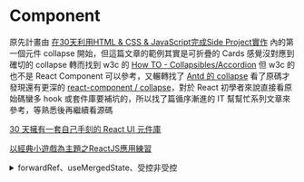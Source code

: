 # Component

原先計畫由 [在30天利用HTML & CSS & JavaScript完成Side Project實作](https://ithelp.ithome.com.tw/articles/10288482) 內的第一個元件 collapse 開始，但這篇文章的範例其實是可折疊的 Cards 感覺沒對應到確切的 collapse 轉而找到 w3c 的 [How TO - Collapsibles/Accordion](https://www.w3schools.com/howto/howto_js_accordion.asp) 但 w3c 的也不是 React Component 可以參考，又輾轉找了 [Antd 的 collapse](https://github.com/ant-design/ant-design/tree/master/components/collapse) 看了原碼才發現還有更深的 [react-component / collapse](https://github.com/react-component/collapse/tree/master/src)，對於 React 初學者來說直接看原始碼蠻多 hook 或套件庫要補坑的，所以找了篇循序漸進的 IT 幫幫忙系列文章來參考，等熟悉後再繼續看源碼

[30 天擁有一套自己手刻的 React UI 元件庫](https://ithelp.ithome.com.tw/m/users/20111490/ironman/3999)

[以經典小遊戲為主題之ReactJS應用練習](https://ithelp.ithome.com.tw/m/users/20111490/ironman/2007)

<details>

<summary>forwardRef、useMergedState、受控非受控</summary>

## forwardRef

forwardRef 是 React 中一個重要的 API 之一，其主要用途是允許子組件（child component）向父組件（parent component）傳遞參數，並且可以獲得對子組件 DOM 元素的引用。

在一般情況下，如果要讓父組件能夠直接訪問子組件中的 DOM 元素，需要在子組件中定義一個回調函數（callback function），然後將這個回調函數傳遞給子組件的 props，讓子組件在適當的時候調用這個回調函數，將 DOM 元素作為參數傳遞給父組件。

使用 forwardRef 可以簡化這個過程，通過 forwardRef，父組件可以直接獲得對子組件 DOM 元素的引用，而無需在子組件中定義回調函數。

```js
import React, { forwardRef } from 'react';

const MyInput = forwardRef((props, ref) => {
  return (
    <input type="text" ref={ref} {...props} />
  );
});

const App = () => {
  const inputRef = React.createRef();

  const handleButtonClick = () => {
    console.log(inputRef.current.value);
  };

  return (
    <div>
      <MyInput ref={inputRef} />
      <button onClick={handleButtonClick}>Submit</button>
    </div>
  );
};
```

## useMergedState

[react-component/util/useMergedState](https://github.com/react-component/util/blob/master/src/hooks/useMergedState.ts)

[我们应该如何优雅的处理 React 中受控与非受控](https://juejin.cn/post/7178485530223444026)

通过该 Hook 你可以自由定义表单控件的受控和非受控状态。

在前端工程中，受控元素和被控元素是指在表單中的輸入元素。

受控元素是指表單中的輸入元素，如input、textarea、select等元素，其值是由React或其他JavaScript框架管理的元素。這些元素的值被存儲在組件狀態中，並且只能通過setState()方法更改。

被控元素是指表單中的輸入元素，其值由DOM管理。這些元素的值可以通過JavaScript編程更改，也可以由用戶輸入更改。但是，值並不存儲在組件狀態中，因此在React或其他JavaScript框架中，它們需要透過refs來讀取或更改。

簡而言之，受控元素是由React或其他JavaScript框架管理其值的元素，而被控元素則由DOM管理其值的元素。受控元素的值存儲在組件狀態中，而被控元素的值不是。

</details>